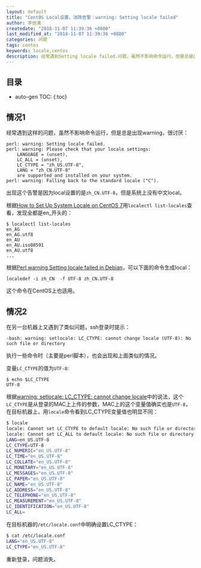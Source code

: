 ```yaml
---
layout: default
title: "CentOS Local设置，消除告警：warning: Setting locale failed"
author: 李佶澳
createdate: "2018-11-07 11:39:36 +0800"
last_modified_at: "2018-11-07 11:39:36 +0800"
categories: 问题
tags: centos
keywords: locale,centos
description: 经常遇到Setting locale failed.问题，虽然不影响命令运行，但是总是出现warning，比较烦：
---
```


## 目录
* auto-gen TOC:
{:toc}

## 情况1

经常遇到这样的问题，虽然不影响命令运行，但是总是出现warning，很讨厌：

	perl: warning: Setting locale failed.
	perl: warning: Please check that your locale settings:
		LANGUAGE = (unset),
		LC_ALL = (unset),
		LC_CTYPE = "zh_US.UTF-8",
		LANG = "zh_CN.UTF-8"
		are supported and installed on your system.
	perl: warning: Falling back to the standard locale ("C").

出现这个告警是因为local设置的是`zh_CN.UTF-8`，但是系统上没有中文local。

根据[How to Set Up System Locale on CentOS 7](https://www.rosehosting.com/blog/how-to-set-up-system-locale-on-centos-7/)用`localectl list-locales`查看，发现全都是en_开头的：

	$ localectl list-locales
	en_AG
	en_AG.utf8
	en_AU
	en_AU.iso88591
	en_AU.utf8
	...

根据[Perl warning Setting locale failed in Debian](https://www.thomas-krenn.com/en/wiki/Perl_warning_Setting_locale_failed_in_Debian#Generating_locales)，可以下面的命令生成local：

	localedef -i zh_CN  -f UTF-8 zh_CN.UTF-8

这个命令在CentOS上也适用。

## 情况2

在另一台机器上又遇到了类似问题，ssh登录时提示：

	-bash: warning: setlocale: LC_CTYPE: cannot change locale (UTF-8): No such file or directory

执行一些命令时（主要是perl脚本），也会出现和上面类似的情况。

变量`LC_CTYPE`的值为`UTF-8`:

	$ echo $LC_CTYPE
	UTF-8

根据[warning: setlocale: LC_CTYPE: cannot change locale](https://blog.csdn.net/aca_jingru/article/details/45557027)中的说法，这个`LC_CTYPE`是从登录的MAC上上传的参数，MAC上的这个变量值确实也是`UTF-8`，在目标机器上，用`locale`命令看到LC_CTYPE变量值也明显不同：

```bash
$ locale
locale: Cannot set LC_CTYPE to default locale: No such file or directory
locale: Cannot set LC_ALL to default locale: No such file or directory
LANG=en_US.UTF-8
LC_CTYPE=UTF-8
LC_NUMERIC="en_US.UTF-8"
LC_TIME="en_US.UTF-8"
LC_COLLATE="en_US.UTF-8"
LC_MONETARY="en_US.UTF-8"
LC_MESSAGES="en_US.UTF-8"
LC_PAPER="en_US.UTF-8"
LC_NAME="en_US.UTF-8"
LC_ADDRESS="en_US.UTF-8"
LC_TELEPHONE="en_US.UTF-8"
LC_MEASUREMENT="en_US.UTF-8"
LC_IDENTIFICATION="en_US.UTF-8"
LC_ALL=
```

在目标机器的`/etc/locale.conf`中明确设置LC_CTYPE：

```bash
$ cat /etc/locale.conf
LANG="en_US.UTF-8"
LC_CTYPE="en_US.UTF-8"
```

重新登录，问题消失。
